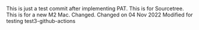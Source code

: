 This is just a test commit after implementing PAT.
This is for Sourcetree.
This is for a new M2 Mac. Changed.
Changed on 04 Nov 2022
Modified for testing
test3-github-actions
